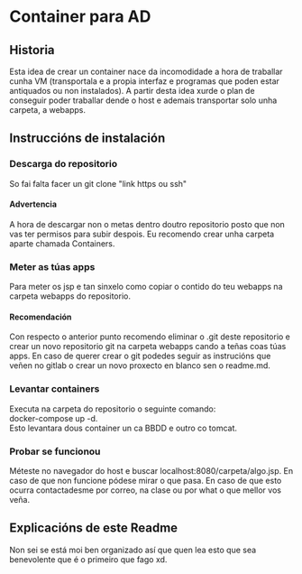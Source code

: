 # Container para AD
## Historia
Esta idea de crear un container nace da incomodidade a hora de traballar cunha VM 
(transportala e a propia interfaz e programas que poden estar antiquados ou non instalados).
A partir desta idea xurde o plan de conseguir poder traballar dende o host e ademais transportar
solo unha carpeta, a webapps.
## Instruccións de instalación
### Descarga do repositorio
So fai falta facer un git clone "link https ou ssh"
#### Advertencia
A hora de descargar non o metas dentro doutro repositorio posto que non vas ter permisos para subir
despois. Eu recomendo crear unha carpeta aparte chamada Containers.
### Meter as túas apps
Para meter os jsp e tan sinxelo como copiar o contido do teu webapps na carpeta webapps do repositorio.
#### Recomendación
Con respecto o anterior punto recomendo eliminar o .git deste repositorio e crear un novo 
repositorio git na carpeta webapps cando a teñas coas túas apps.
En caso de querer crear o git podedes seguir as instrucións que veñen no gitlab o crear un novo
proxecto en blanco sen o readme.md.
### Levantar containers
Executa na carpeta do repositorio o seguinte comando:
  <br/>docker-compose up -d.
<br/>Esto levantara dous container un ca BBDD e outro co tomcat.
### Probar se funcionou
Méteste no navegador do host e buscar localhost:8080/carpeta/algo.jsp. 
En caso de que non funcione pódese mirar o que pasa. En caso de que esto ocurra contactadesme por
correo, na clase ou por what o que mellor vos veña.
## Explicacións de este Readme
Non sei se está moi ben organizado así que quen lea esto que sea benevolente que é o primeiro que fago xd.
